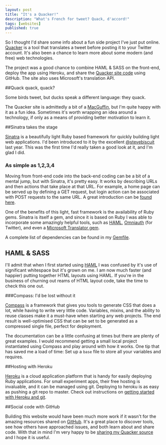 ```yaml
---
layout: post
title: "It's a Quacker!"
description: "What's French for tweet? Quack, d'accord!"
tags: [websites]
published: true
---
```

So I thought I'd share some info about a fun side project I've just put online. [Quacker][1] is a tool that translates a tweet before posting it to your Twitter account. It's also been a chance to learn more about some modern (and free) web technologies.

The project was a good chance to combine HAML & SASS on the front-end, deploy the app using Heroku, and share the [Quacker site code][2] using GitHub. The site also uses Microsoft's translation API. 

##Quack quack, quack?

Some birds tweet, but ducks speak a different language: they quack.

The Quacker site is admittedly a bit of a [MacGuffin][3], but I'm quite happy with it as a fun idea. Sometimes it's worth wrapping an idea around a technology, if only as a means of providing better motivation to learn it.

##Sinatra takes the stage

[Sinatra][4] is a beautifully light Ruby based framework for quickly building light web applications. I'd been introduced to it by the excellent [@stevebiscuit][5] last year. This was the first time I'd really taken a good look at it, and I'm glad I did.

### As simple as 1,2,3,4

Moving from front-end code into the back-end coding can be a bit of a mental jump, but with Sinatra, it's pretty easy. It works by describing URLs and then actions that take place at that URL. For example, a home page can be served up by defining a GET request, but login action can be associated with POST requests to the same URL. A great introduction can be [found here][6].

One of the benefits of this light, fast framework is the availability of Ruby gems. Sinatra is itself a gem, and since it is based on Ruby I was able to incorporate some amazingly helpful tools, such as [HAML][7], [Omniauth][8] (for Twitter), and even a [Microsoft Translator gem][9].

A complete list of dependencies can be found in my [Gemfile][10].

## HAML & SASS

I'll admit that when I first started using [HAML][7] I was confused by it's use of significant whitespace but it's grown on me. I am now much faster (and happier) putting together HTML layouts using HAML. If you're in the business of churning out reams of HTML layout code, take the time to check this one out.

###Compass: I'd be lost without it

[Compass][11] is a framework that gives you tools to generate CSS that does a lot, while having to write very little code. Variables, mixins, and the ability to reuse classes make it a must-have when starting any web projects. The end result is well-optimised CSS that can be set to be generated as a compressed single file, perfect for deployment.

The documentation can be a little confusing at times but there are plenty of great examples. I would recommend getting a small local project instantiated using Compass and play around with how it works. One tip that has saved me a load of time: Set up a `base` file to store all your variables and requires.

##Hosting with Heroku

[Heroku][12] is a cloud application platform that is handy for easily deploying Ruby applications. For small experiment apps, their free hosting is invaluable, and it can be managed using git. Deploying to heroku is as easy as pushing a git repo to master. Check out instructions on [getting started with Heroku and git][13].

##Social code with GitHub

Building this website would have been much more work if it wasn't for the amazing resources shared on [GitHub][14]. It's a great place to discover tools, see how others have approached issues, and both learn about and share code. With that in mind I'm very happy to be [sharing my Quacker source][2] and I hope it is useful.

[1]: http://quack.herokuapp.com
[2]: https://github.com/donovanh/Quacker
[3]: http://en.wikipedia.org/wiki/MacGuffin
[4]: http://www.sinatrarb.com/
[5]: http://twitter.com/stevebiscuit
[6]: http://www.sinatrarb.com/intro
[7]: http://haml.info/
[8]: https://github.com/intridea/omniauth
[9]: https://github.com/ikayzo/microsoft_translator
[10]: https://github.com/donovanh/Quacker/blob/master/Gemfile
[11]: http://compass-style.org/
[12]: http://heroku.com
[13]: https://devcenter.heroku.com/articles/git
[14]: http://github.com
